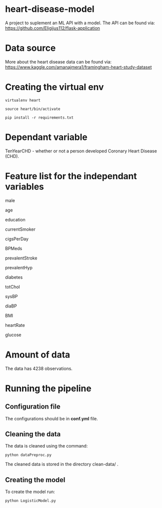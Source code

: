 # heart-disease-model
A project to suplement an ML API with a model. The API can be found via: https://github.com/Eligijus112/flask-application 

# Data source 

More about the heart disease data can be found via: https://www.kaggle.com/amanajmera1/framingham-heart-study-dataset 

# Creating the virtual env

```
virtualenv heart
```

```
source heart/bin/activate
```

```
pip install -r requirements.txt
```

# Dependant variable 

TenYearCHD - whether or not a person developed Coronary Heart Disease (CHD).

# Feature list for the independant variables 

male 

age 

education 

currentSmoker 

cigsPerDay 

BPMeds

prevalentStroke 

prevalentHyp 

diabetes 

totChol 

sysBP

diaBP 

BMI 

heartRate 

glucose

# Amount of data 

The data has 4238 observations.

# Running the pipeline 

## Configuration file 

The configurations should be in **conf.yml** file. 

## Cleaning the data 

The data is cleaned using the command: 

```
python dataPreproc.py 
```

The cleaned data is stored in the directory clean-data/ .

## Creating the model 

To create the model run:

```
python LogisticModel.py 
```